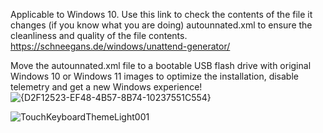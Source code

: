 Applicable to Windows 10.
Use this link to check the contents of the file it changes (if you know what you are doing) autounnated.xml to ensure the cleanliness and quality of the file contents.
https://schneegans.de/windows/unattend-generator/

Move the autounnated.xml file to a bootable USB flash drive with original Windows 10 or Windows 11 images to optimize the installation, disable telemetry and get a new Windows experience!
![{D2F12523-EF48-4B57-8B74-10237551C554}](https://github.com/user-attachments/assets/9dc7d334-e175-4fbd-9111-757ab884a8d3)

![TouchKeyboardThemeLight001](https://github.com/user-attachments/assets/9df0c08e-59ca-41cd-a547-05821cf15ad2)
